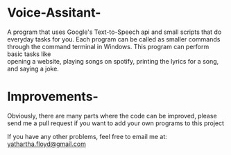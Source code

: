 # Voice-Assitant-
A program that uses Google's Text-to-Speech api and small scripts that do everyday tasks for you.
Each program can be called as smaller commands through the command terminal in Windows. This program can perform basic tasks like<br>
opening a website, playing songs on spotify, printing the lyrics for a song, and saying a joke. 

# Improvements-

Obviously, there are many parts where the code can be improved, please send me a pull request if you want to add your own programs to this project

If you have any other problems, feel free to email me at: yathartha.floyd@gmail.com 

